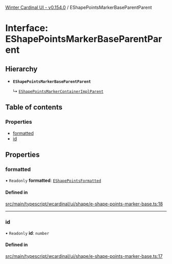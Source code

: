 [Winter Cardinal UI - v0.154.0](../index.md) / EShapePointsMarkerBaseParentParent

# Interface: EShapePointsMarkerBaseParentParent

## Hierarchy

- **`EShapePointsMarkerBaseParentParent`**

  ↳ [`EShapePointsMarkerContainerImplParent`](EShapePointsMarkerContainerImplParent.md)

## Table of contents

### Properties

- [formatted](EShapePointsMarkerBaseParentParent.md#formatted)
- [id](EShapePointsMarkerBaseParentParent.md#id)

## Properties

### formatted

• `Readonly` **formatted**: [`EShapePointsFormatted`](../index.md#eshapepointsformatted)

#### Defined in

[src/main/typescript/wcardinal/ui/shape/e-shape-points-marker-base.ts:18](https://github.com/winter-cardinal/winter-cardinal-ui/blob/v0.154.0/src/main/typescript/wcardinal/ui/shape/e-shape-points-marker-base.ts#L18)

___

### id

• `Readonly` **id**: `number`

#### Defined in

[src/main/typescript/wcardinal/ui/shape/e-shape-points-marker-base.ts:17](https://github.com/winter-cardinal/winter-cardinal-ui/blob/v0.154.0/src/main/typescript/wcardinal/ui/shape/e-shape-points-marker-base.ts#L17)

